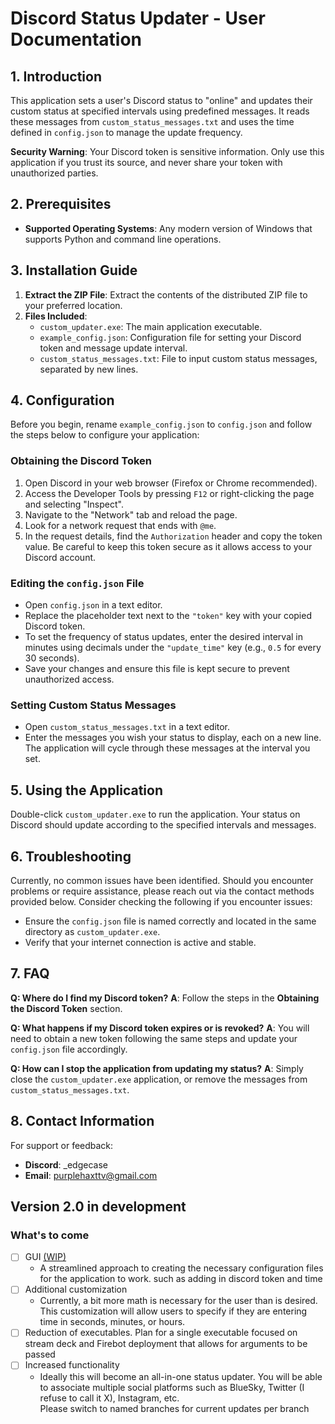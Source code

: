 # Discord Status Updater - User Documentation

## 1. Introduction

This application sets a user's Discord status to "online" and updates their custom status at specified intervals using predefined messages. It reads these messages from `custom_status_messages.txt` and uses the time defined in `config.json` to manage the update frequency.

**Security Warning**: Your Discord token is sensitive information. Only use this application if you trust its source, and never share your token with unauthorized parties.

## 2. Prerequisites

- **Supported Operating Systems**: Any modern version of Windows that supports Python and command line operations.

## 3. Installation Guide

1. **Extract the ZIP File**: Extract the contents of the distributed ZIP file to your preferred location.
2. **Files Included**:
   - `custom_updater.exe`: The main application executable.
   - `example_config.json`: Configuration file for setting your Discord token and message update interval.
   - `custom_status_messages.txt`: File to input custom status messages, separated by new lines.

## 4. Configuration

Before you begin, rename `example_config.json` to `config.json` and follow the steps below to configure your application:

### Obtaining the Discord Token

1. Open Discord in your web browser (Firefox or Chrome recommended).
2. Access the Developer Tools by pressing `F12` or right-clicking the page and selecting "Inspect".
3. Navigate to the "Network" tab and reload the page.
4. Look for a network request that ends with `@me`.
5. In the request details, find the `Authorization` header and copy the token value. Be careful to keep this token secure as it allows access to your Discord account.

### Editing the `config.json` File

- Open `config.json` in a text editor.
- Replace the placeholder text next to the `"token"` key with your copied Discord token.
- To set the frequency of status updates, enter the desired interval in minutes using decimals under the `"update_time"` key (e.g., `0.5` for every 30 seconds).
- Save your changes and ensure this file is kept secure to prevent unauthorized access.

### Setting Custom Status Messages

- Open `custom_status_messages.txt` in a text editor.
- Enter the messages you wish your status to display, each on a new line. The application will cycle through these messages at the interval you set.

## 5. Using the Application

Double-click `custom_updater.exe` to run the application. Your status on Discord should update according to the specified intervals and messages.

## 6. Troubleshooting

Currently, no common issues have been identified. Should you encounter problems or require assistance, please reach out via the contact methods provided below. Consider checking the following if you encounter issues:

- Ensure the `config.json` file is named correctly and located in the same directory as `custom_updater.exe`.
- Verify that your internet connection is active and stable.

## 7. FAQ

**Q: Where do I find my Discord token?**
**A**: Follow the steps in the **Obtaining the Discord Token** section.

**Q: What happens if my Discord token expires or is revoked?**
**A**: You will need to obtain a new token following the same steps and update your `config.json` file accordingly.

**Q: How can I stop the application from updating my status?**
**A**: Simply close the `custom_updater.exe` application, or remove the messages from `custom_status_messages.txt`.

## 8. Contact Information

For support or feedback:
- **Discord**: _edgecase
- **Email**: [purplehaxttv@gmail.com](mailto:purplehaxttv@gmail.com)


## Version 2.0 in development
### What's to come
- [ ] GUI [(WIP)](https://github.com/edgecases-PurpleHax/discord_updater/tree/feature-gui)
  - A streamlined approach to creating the necessary configuration files 
    for the application to work. such as adding in discord token and time
- [ ] Additional customization
  - Currently, a bit more math is necessary for the user than is desired. 
    This customization will allow users to specify if they are entering 
    time in seconds, minutes, or hours.
- [ ] Reduction of executables. Plan for a single executable focused on 
  stream deck and Firebot deployment that allows for arguments to be passed 
- [ ] Increased functionality
  - Ideally this will become an all-in-one status updater. You will be able 
    to associate multiple social platforms such as BlueSky, Twitter (I 
    refuse to call it X), Instagram, etc.  
Please switch to named branches for current updates per branch
